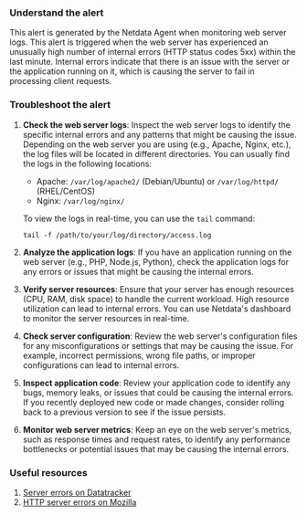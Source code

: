 ### Understand the alert

This alert is generated by the Netdata Agent when monitoring web server logs. This alert is triggered when the web server has experienced an unusually high number of internal errors (HTTP status codes 5xx) within the last minute. Internal errors indicate that there is an issue with the server or the application running on it, which is causing the server to fail in processing client requests.

### Troubleshoot the alert

1. **Check the web server logs**: Inspect the web server logs to identify the specific internal errors and any patterns that might be causing the issue. Depending on the web server you are using (e.g., Apache, Nginx, etc.), the log files will be located in different directories. You can usually find the logs in the following locations:

   - Apache: `/var/log/apache2/` (Debian/Ubuntu) or `/var/log/httpd/` (RHEL/CentOS)
   - Nginx: `/var/log/nginx/`

   To view the logs in real-time, you can use the `tail` command:

   ```
   tail -f /path/to/your/log/directory/access.log
   ```

2. **Analyze the application logs**: If you have an application running on the web server (e.g., PHP, Node.js, Python), check the application logs for any errors or issues that might be causing the internal errors.

3. **Verify server resources**: Ensure that your server has enough resources (CPU, RAM, disk space) to handle the current workload. High resource utilization can lead to internal errors. You can use Netdata's dashboard to monitor the server resources in real-time.

4. **Check server configuration**: Review the web server's configuration files for any misconfigurations or settings that may be causing the issue. For example, incorrect permissions, wrong file paths, or improper configurations can lead to internal errors.

5. **Inspect application code**: Review your application code to identify any bugs, memory leaks, or issues that could be causing the internal errors. If you recently deployed new code or made changes, consider rolling back to a previous version to see if the issue persists.

6. **Monitor web server metrics**: Keep an eye on the web server's metrics, such as response times and request rates, to identify any performance bottlenecks or potential issues that may be causing the internal errors.

### Useful resources

1. [Server errors on Datatracker](https://datatracker.ietf.org/doc/html/rfc2616#section-10.5)
2. [HTTP server errors on Mozilla](https://developer.mozilla.org/en-US/docs/Web/HTTP/Status#server_error_responses)
